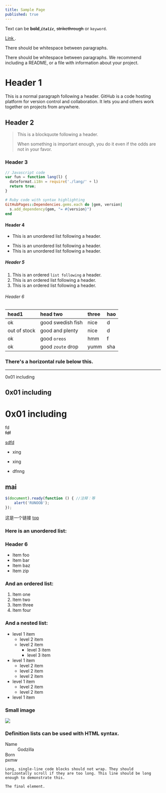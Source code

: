 ```yaml
---
title: Sample Page
published: true
---
```


Text can be **bold**,___`italic`___, ~~strikethrough~~ or `keyword`.

[Link ](G:\K_BLOGS\GitHub\cer1vk.github.io\_site\404.html).

There should be whitespace between paragraphs.

There should be whitespace between paragraphs. We recommend including a README, or a file with information about your project.

# [](#header-1)Header 1

This is a normal paragraph following a header. GitHub is a code hosting platform for version control and collaboration. It lets you and others work together on projects from anywhere.

## [](#header-2)Header 2

> This is a blockquote following a header.
>
> When something is important enough, you do it even if the odds are not in your favor.

### [](#header-3)Header 3

```js
// Javascript code
var fun = function lang(l) {
  dateformat.i18n = require('./lang/' + l)
  return true;
}
```

```ruby
# Ruby code with syntax highlighting
GitHubPages::Dependencies.gems.each do |gem, version|
  s.add_dependency(gem, "= #{version}")
end
```

#### [](#header-4)Header 4

+   This is an unordered list following a header.
*   This is an unordered list following a header.
*   This is an unordered list following a header.

##### [](#header-5)Header 5

1.  This is an ordered `list following` a header.
2.  This is an ordered list following a header.
3.  This is an ordered list following a header.

###### [](#header-6)Header 6

| head1        | head two          | three |hao|
|:-------------|:------------------|:------|:---|
| ok           | good swedish fish | nice  |d|
| out of stock | good and plenty   | nice  |d|
| ok           | good `oreos`      | hmm   |f|
| ok           | good `zoute` drop | yumm  |sha|

### There's a horizontal rule below this.

---
0x01 including

0x01 including
---
0x01 including
===




fd   
~~fdf~~   

<u>sdfd</u>  

- xing
+ xing
* dfnng

**mai**
---

```js
$(document).ready(function () { //注释：等
    alert('RUNOOB');
});
```


这是一个链接 [top](http://baidu.com)


### Here is an unordered list:
### Header 6

*   Item foo
*   Item bar
*   Item baz
*   Item zip

### And an ordered list:

1.  Item one
1.  Item two
1.  Item three
1.  Item four

### And a nested list:

- level 1 item
  - level 2 item
  - level 2 item
    - level 3 item
    - level 3 item
- level 1 item
  - level 2 item
  - level 2 item
  - level 2 item
- level 1 item
  - level 2 item
  - level 2 item
- level 1 item

### Small image
![](http://static.runoob.com/images/runoob-logo.png)




### Definition lists can be used with HTML syntax.

<dl>
<dt>Name</dt>
<dd>Godzilla</dd>
<dt>Born</dt>
<dt>pxmw</dt>
</dl>

    Long, single-line code blocks should not wrap. They should horizontally scroll if they are too long. This line should be long enough to demonstrate this.


```
The final element.
```
